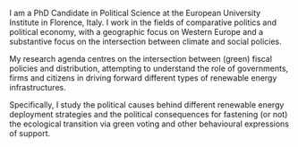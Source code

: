 I am a PhD Candidate in Political Science at the European University Institute in Florence, Italy. I work in the fields of comparative politics and political economy, with a geographic focus on Western Europe and a substantive focus on the intersection between climate and social policies.

My research agenda centres on the intersection between (green) fiscal policies and distribution, attempting to understand the role of governments, firms and citizens in driving forward different types of renewable energy infrastructures.

Specifically, I study the political causes behind different renewable energy deployment strategies and the political consequences for fastening (or not) the ecological transition via green voting and other behavioural expressions of support.
